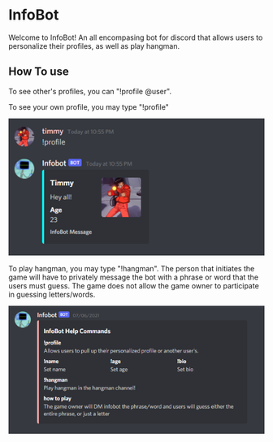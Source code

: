 # InfoBot
Welcome to InfoBot! An all encompasing bot for discord that allows users to personalize their profiles, as well as play hangman.

## How To use 
To see other's profiles, you can "!profile @user".

To see your own profile, you may type "!profile"

<img src = "./Pictures/Profile.png">


To play hangman, you may type "!hangman". The person that initiates the game will have to privately message the bot with a phrase or word that the users must guess. 
The game does not allow the game owner to participate in guessing letters/words. 




<img src = "./Pictures/d25795b9caf6ebeb6cfb7fca13dfa56c.png">




